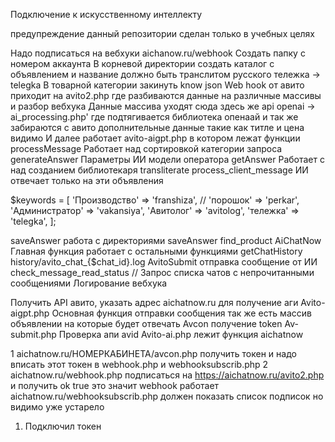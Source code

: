 Подключение к искусственному интеллекту

предупреждение данный репозитории сделан только в учебных целях

Надо подписаться на вебхуки aichanow.ru/webhook
Создать папку с номером аккаунта
В корневой директории создать каталог с объявлением и название должно быть транслитом русского тележка -> telegka
В товарной категории закинуть know json
Web hook от авито приходит на avito2.php где разбиваются данные на различные массивы и разбор вебхука
Данные массива уходят сюда здесь же api openai -> ai_processing.php' где подтягивается библиотека опенаай и так же забираются с авито дополнительные данные такие как титле и цена видимо
И далее работает avito-aigpt.php в котором лежат функции
processMessage Работает над сортировкой категории запроса
generateAnswer Параметры ИИ модели оператора
getAnswer Работает с над созданием библиотекаря
transliterate
process_client_message ИИ отвечает только на эти объявления

$keywords = [
'Производство' => 'franshiza',
// 'порошок' => 'perkar',
'Администратор' => 'vakansiya',
'Авитолог' => 'avitolog',
'тележка' => 'telegka',
];

saveAnswer работа с директориями saveAnswer
find_product
AiChatNow Главная функция работает с остальными функциями
getChatHistory history/avito_chat_{$chat_id}.log
AvitoSubmit отправка сообщение от ИИ
check_message_read_status // Запрос списка чатов с непрочитанными сообщениями
Логирование вебхука





Получить API авито, указать адрес aichatnow.ru для получение аги
Avito-aigpt.php Основная функция отправки сообщения так же есть массив объявлении на которые будет отвечать
Avcon получение token
Av-submit.php Проверка апи avid
Avito-ai.php лежит функция aichatnow




1 aichatnow.ru/НОМЕРКАБИНЕТА/avcon.php получить токен и надо вписать этот токен в webhook.php и webhooksubscrib.php 
2 aichatnow.ru/webhook.php подписаться на https://aichatnow.ru/avito2.php и получить ok true это значит webhook работает
aichatnow.ru/webhooksubscrib.php должен показать список подписок но видимо уже устарело
1. Подключил токен 
